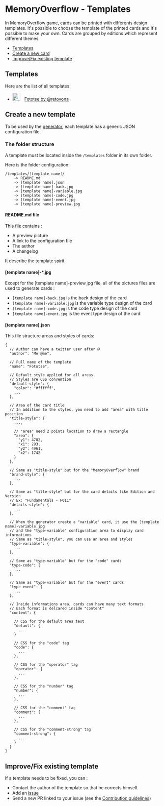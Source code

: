 # MemoryOverflow - Templates

In MemoryOverflow game, cards can be printed with differents design templates. It's possible to choose the template of the printed cards and it's possible to make your own.
Cards are grouped by editions which represent different themes.

 - [Templates](#templates)
 - [Create a new card](#create)
 - [Improve/Fix existing template](#fix)

## <a name="templates"></a> Templates

Here are the list of all templates:
* <img src="https://raw.githubusercontent.com/XavierBoubert/MemoryOverflow/master/templates/fototse/fototse-preview.png" alt="Fototse preview" style="height: 25px; margin-right: 10px"/> [Fototse by @retovona](https://github.com/XavierBoubert/MemoryOverflow/blob/master/templates/fototse)

## <a name="create"></a> Create a new template

To be used by the [generator](https://github.com/XavierBoubert/MemoryOverflow/blob/master/generator/), each template has a generic JSON configuration file.

### The folder structure

A template must be located inside the `/templates` folder in its own folder.

Here is the folder configuration:
```
/templates/[template name]/
    -> README.md
    -> [template name].json
    -> [template name]-back.jpg
    -> [template name]-variable.jpg
    -> [template name]-code.jpg
    -> [template name]-event.jpg
    -> [template name]-preview.jpg
```

#### README.md file

This file contains :
* A preview picture
* A link to the configuration file
* The author
* A changelog

It describe the template spirit

#### [template name]-*.jpg

Except for the [template name]-preview.jpg file, all of the pictures files are used to generate cards :
* `[template name]-back.jpg` is the back design of the card
* `[template name]-variable.jpg` is the variable type design of the card
* `[template name]-code.jpg` is the code type design of the card
* `[template name]-event.jpg` is the event type design of the card

#### [template name].json

This file structure areas and styles of cards:

```
{
  // Author can have a twitter user after @
  "author": "Me @me",

  // Full name of the template
  "name": "Fototse",

  // Default style applied for all areas.
  // Styles are CSS convention
  "default-style": {
    "color": "#ffffff",
    ...
  },

  // Area of the card title
  // In addition to the styles, you need to add "area" with title position
  "title-style": {
    ...,

    // "area" need 2 points location to draw a rectangle
    "area": {
      "y1": 4782,
      "x1": 293,
      "y2": 4961,
      "x2": 1742
    }
  },

  // Same as "title-style" but for the "MemoryOverflow" brand
  "brand-style": {
    ...
  },

  // Same as "title-style" but for the card details like Edition and Version
  // Ex: "Fundamentals - F011"
  "details-style": {
    ...
  },

  // When the generator create a "variable" card, it use the [template name]-variable.jpg
  // and the "type-variable" configuration area to display card informations
  // Same as "title-style", you can use an area and styles
  "type-variable": {
    ...
  },

  // Same as "type-variable" but for the "code" cards
  "type-code": {
    ...
  },

  // Same as "type-variable" but for the "event" cards
  "type-event": {
    ...
  },

  // Inside informations area, cards can have many text formats
  // Each format is delcared inside "content"
  "content": {

    // CSS for the default area text
    "default": {
      ...
    }

    // CSS for the "code" tag
    "code": {
      ...
    },

    // CSS for the "operator" tag
    "operator": {
      ...
    },

    // CSS for the "number" tag
    "number": {
      ...
    },

    // CSS for the "comment" tag
    "comment": {
      ...
    },

    // CSS for the "comment-strong" tag
    "comment-strong": {
      ...
    }
  }
}
```

## <a name="fix"></a> Improve/Fix existing template

If a template needs to be fixed, you can :
* Contact the author of the template so that he corrects himself.
* Add an [issue](https://github.com/XavierBoubert/MemoryOverflow/issues)
* Send a new PR linked to your issue (see the [Contribution guidelines](https://github.com/XavierBoubert/MemoryOverflow/blob/master/CONTRIBUTING.md))